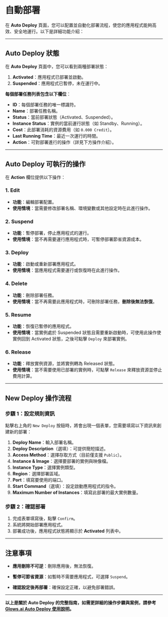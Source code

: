 # 自動部署

在 **Auto Deploy** 頁面，您可以配置並自動化部署流程，使您的應用程式能夠高效、安全地運行。以下是詳細功能介紹：

---

## **Auto Deploy 狀態**

在 **Auto Deploy** 頁面中，您可以看到兩種部署狀態：

1. **Activated**：應用程式已部署並啟動。
2. **Suspended**：應用程式已暫停，未在運行中。

**每個部署任務列表包含以下欄位**：

- **ID**：每個部署任務的唯一標識符。
- **Name**：部署任務名稱。
- **Status**：當前部署狀態（Activated、Suspended）。
- **Instance Status**：實例的當前運行狀態（如 Standby、Running）。
- **Cost**：此部署消耗的資源費用（如 `0.000 Credit`）。
- **Last Running Time**：最近一次運行的時間。
- **Action**：可對部署進行的操作（詳見下方操作介紹）。

---

## **Auto Deploy 可執行的操作**

在 **Action** 欄位提供以下操作：

### **1. Edit**

- **功能**：編輯部署配置。
- **使用情境**：當需要修改部署名稱、環境變數或其他設定時在此進行操作。

### **2. Suspend**

- **功能**：暫停部署，停止應用程式的運行。
- **使用情境**：當不再需要運行應用程式時，可暫停部署節省資源成本。

### **3. Deploy**

- **功能**：啟動或重新部署應用程式。
- **使用情境**：當應用程式需要運行或恢復時在此進行操作。

### **4. Delete**

- **功能**：刪除部署任務。
- **使用情境**：當不再需要此應用程式時，可刪除部署任務，**刪除後無法恢復**。

### **5. Resume**

- **功能**：恢復已暫停的應用程式。
- **使用情境**：當實例處於 Suspended 狀態且需要重新啟動時，可使用此操作使實例回到 Activated 狀態，之後可點擊 `Deploy` 來部署實例。

### **6. Release**

- **功能**：釋放實例資源，並將實例轉為 Released 狀態。
- **使用情境**：當不需要使用已部署的實例時，可點擊 `Release` 來釋放資源並停止費用計算。

---

## **New Deploy 操作流程**

### **步驟 1：設定規則資訊**

點擊右上角的 `New Deploy` 按鈕時，將會出現一個表單，您需要填寫以下資訊來創建新的部署：

1. **Deploy Name**：輸入部署名稱。
2. **Deploy Description**（選填）：可提供簡短描述。
3. **Access Method**：選擇存取方式（目前僅支援 `Public`）。
4. **Instance & Image**：選擇要部署的實例與映像檔。
5. **Instance Type**：選擇實例類型。
6. **Region**：選擇部署區域。
7. **Port**：填寫要使用的端口。
8. **Start Command**（選填）：設定啟動應用程式的指令。
9. **Maximum Number of Instances**：填寫此部署的最大實例數量。

### **步驟 2：確認部署**

1. 完成表單填寫後，點擊 `Confirm`。
2. 系統將開始部署應用程式。
3. 部署成功後，應用程式狀態將顯示於 **Activated** 列表中。

---

## **注意事項**

- **應用刪除不可逆**：刪除應用後，無法恢復。

- **暫停可節省資源**：如暫時不需要應用程式，可選擇 `Suspend`。

- **確認設定後再部署**：確保設定正確，以避免部署錯誤。

---

**以上是關於 Auto Deploy 的完整指南，如需更詳細的操作步驟與案例，請參考 [**Glows.ai Auto Deploy 使用說明**](https://docs.glows.ai/docs/auto-deploy-usage)。**
